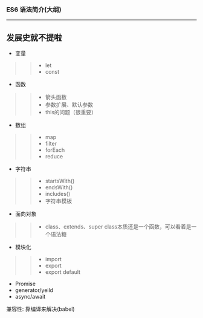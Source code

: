 ### ES6 语法简介(大纲)
---
发展史就不提啦
---
- 变量
>> - let 
>> - const
- 函数
>> - 箭头函数
>> - 参数扩展、默认参数
>> - this的问题（很重要）
- 数组
>> - map
>> - filter
>> - forEach
>> - reduce
- 字符串
>> - startsWith()
>> - endsWith()
>> - includes()
>> - 字符串模板
- 面向对象
>> - class、extends、super
class本质还是一个函数，可以看着是一个语法糖
- 模块化
>> - import
>> - export
>> - export default
- Promise
- generator/yeild
- async/await

兼容性: 靠编译来解决(babel)




